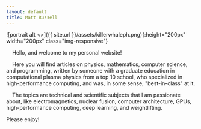 ```yaml
---
layout: default
title: Matt Russell
---
```

![portrait alt <>]({{ site.url }}/assets/killerwhaleph.png){:height="200px" width="200px" class="img-responsive"}

&nbsp;&nbsp;&nbsp;&nbsp;Hello, and welcome to my personal website!

&nbsp;&nbsp;&nbsp;&nbsp;Here you will find articles on physics, mathematics, computer science, and programming, written by someone with a graduate education in computational plasma physics from a top 10 school, who specialized in high-performance computing, and was, in some sense, "best-in-class" at it. 

&nbsp;&nbsp;&nbsp;&nbsp;The topics are technical and scientific subjects that I am passionate about, like electromagnetics, nuclear fusion, computer architecture, GPUs, high-performance computing, deep learning, and weightlifting. 

Please enjoy!  